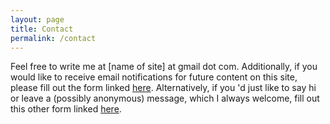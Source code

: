 ```yaml
---
layout: page
title: Contact
permalink: /contact
---
```


Feel free to write me at [name of site] at gmail dot com. Additionally, if you would like to receive email notifications for future content on this site, please fill out the form linked [here](https://forms.gle/vHNdVctBjUntpQbUA). Alternatively, if you 'd just like to say hi or leave a (possibly anonymous) message, which I always welcome, fill out this other form linked [here](https://forms.gle/LonV9bSgcR2Zbthn8).